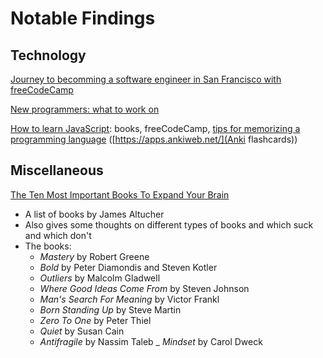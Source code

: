 # Notable Findings


## Technology
[Journey to becomming a software engineer in San Francisco with freeCodeCamp](https://medium.freecodecamp.com/how-i-learned-to-code-and-earned-a-job-in-silicon-valley-changing-my-life-along-the-way-a3af854855fa)

[New programmers: what to work on](https://nicoleorchard.com/blog/what-should-i-work-on)

[How to learn JavaScript](https://sivers.org/learn-js): books, freeCodeCamp, [tips for memorizing a programming language](https://sivers.org/srs) ([https://apps.ankiweb.net/](Anki flashcards))



## Miscellaneous
[The Ten Most Important Books To Expand Your Brain](http://www.jamesaltucher.com/2015/09/books-brain-expand/)
- A list of books by James Altucher
- Also gives some thoughts on different types of books and which suck and which don't
- The books:
  - _Mastery_ by Robert Greene
  - _Bold_ by Peter Diamondis and Steven Kotler
  - _Outliers_ by Malcolm Gladwell
  - _Where Good Ideas Come From_ by Steven Johnson
  - _Man's Search For Meaning_ by Victor Frankl
  - _Born Standing Up_ by Steve Martin
  - _Zero To One_ by Peter Thiel
  - _Quiet_ by Susan Cain
  - _Antifragile_ by Nassim Taleb
  _ _Mindset_ by Carol Dweck
